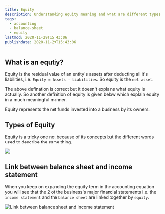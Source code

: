 ```yaml
---
title: Equity
description: Understanding equity meaning and what are different types of equity
tags:
  - accounting
  - balance-sheet
  - equity
lastmod: 2020-11-29T15:43:06
publishdate: 2020-11-29T15:43:06
---
```


## What is an equtiy?

Equity is the residual value of an entity's assets after deducting all it's liabilities, i.e. `Equity = Assets - Liabilities`. So equity is the `net asset`.

The above defination is correct but it doesn't explains what equity is actually. So another definition of equity is given below which explain equity in a much meaningful manner.

Equity represents the net funds invested into a business by its owners.

## Types of Equity

Equity is a tricky one not because of its concepts but the different words used to describe the same thing.

![](/equity/img1.png)

## Link between balance sheet and income statement

When you keep on expanding the equity term in the accounting equation you will see that the 2 of the business's major financial statements i.e. the `income statement` and the `balance sheet` are linked together by `equity`.

![Link between balance sheet and income statement](/equity/img2.png)
